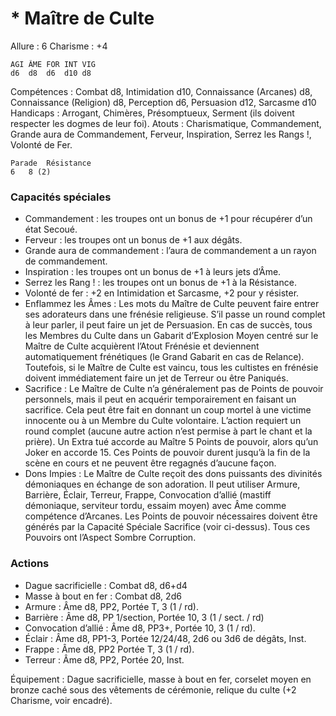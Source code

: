 # * Maître de Culte

Allure : 6
Charisme : +4

	AGI	ÂME	FOR	INT	VIG
	d6	d8	d6	d10	d8

Compétences : Combat d8, Intimidation d10, Connaissance (Arcanes) d8, Connaissance (Religion) d8, Perception d6, Persuasion d12, Sarcasme d10
Handicaps : Arrogant, Chimères, Présomptueux, Serment (ils doivent respecter les dogmes de leur foi).
Atouts : Charismatique, Commandement, Grande aura de Commandement, Ferveur, Inspiration, Serrez les Rangs !, Volonté de Fer.

	Parade	Résistance
	6	8 (2)

### Capacités spéciales
- Commandement : les troupes ont un bonus de +1 pour récupérer d’un état Secoué.
- Ferveur : les troupes ont un bonus de +1 aux dégâts.
- Grande aura de commandement  : l’aura de commandement a un rayon de commandement.
- Inspiration : les troupes ont un bonus de +1 à leurs jets d’Âme.
- Serrez les Rang ! : les troupes ont un bonus de +1 à la Résistance.
- Volonté de fer : +2 en Intimidation et Sarcasme, +2 pour y résister.
- Enflammez les Âmes : Les mots du Maître de Culte peuvent faire entrer ses adorateurs dans une frénésie religieuse. S’il passe un round complet à leur parler, il peut faire un jet de Persuasion. En cas de succès, tous les Membres du Culte dans un Gabarit d’Explosion Moyen centré sur le Maître de Culte acquièrent l’Atout Frénésie et deviennent automatiquement frénétiques (le Grand Gabarit en cas de Relance). Toutefois, si le Maître de Culte est vaincu, tous les cultistes en frénésie doivent immédiatement faire un jet de Terreur ou être Paniqués.
- Sacrifice : Le Maître de Culte n’a généralement pas de Points de pouvoir personnels, mais il peut en acquérir temporairement en faisant un sacrifice. Cela peut être fait en donnant un coup mortel à une victime innocente ou à un Membre du Culte volontaire. L’action requiert un round complet (aucune autre action n’est permise à part le chant et la prière). Un Extra tué accorde au Maître 5 Points de pouvoir, alors qu’un Joker en accorde 15. Ces Points de pouvoir durent jusqu’à la fin de la scène en cours et ne peuvent être regagnés d’aucune façon.
- Dons Impies : Le Maître de Culte reçoit des dons puissants des divinités démoniaques en échange de son adoration. Il peut utiliser Armure, Barrière, Éclair, Terreur, Frappe, Convocation d’allié (mastiff démoniaque, serviteur tordu, essaim moyen) avec Âme comme compétence d’Arcanes. Les Points de pouvoir nécessaires doivent être générés par la Capacité Spéciale Sacrifice (voir ci-dessus). Tous ces Pouvoirs ont l’Aspect Sombre Corruption.

### Actions
- Dague sacrificielle : Combat d8, d6+d4
- Masse à bout en fer : Combat d8, 2d6
- Armure : Âme d8, PP2, Portée T, 3 (1 / rd).
- Barrière : Âme d8, PP 1/section, Portée 10, 3 (1 / sect. / rd)
- Convocation d’allié : Âme d8, PP3+, Portée 10, 3 (1 / rd).
- Éclair : Âme d8, PP1-3, Portée 12/24/48, 2d6 ou 3d6 de dégâts, Inst.
- Frappe : Âme d8, PP2 Portée T, 3 (1 / rd).
- Terreur : Âme d8, PP2, Portée 20, Inst.

Équipement : Dague sacrificielle, masse à bout en fer, corselet moyen en bronze caché sous des vêtements de cérémonie, relique du culte (+2 Charisme, voir encadré).

